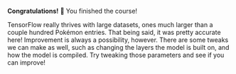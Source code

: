 **Congratulations!** 👏 You finished the course!

TensorFlow really thrives with large datasets, ones much larger than a couple hundred Pokémon entries. That being said, it was pretty accurate here! Improvement is always a possibility, however. There are some tweaks we can make as well, such as changing the layers the model is built on, and how the model is compiled. Try tweaking those parameters and see if you can improve! 